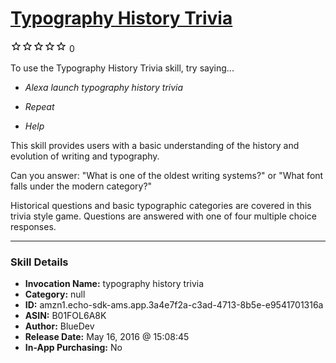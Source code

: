 # [Typography History Trivia](http://alexa.amazon.com/#skills/amzn1.echo-sdk-ams.app.3a4e7f2a-c3ad-4713-8b5e-e9541701316a)
![0 stars](../../images/ic_star_border_black_18dp_1x.png)![0 stars](../../images/ic_star_border_black_18dp_1x.png)![0 stars](../../images/ic_star_border_black_18dp_1x.png)![0 stars](../../images/ic_star_border_black_18dp_1x.png)![0 stars](../../images/ic_star_border_black_18dp_1x.png) 0

To use the Typography History Trivia skill, try saying...

* *Alexa launch typography history trivia*

* *Repeat*

* *Help*

This skill provides users with a basic understanding of the history and evolution of writing and typography.

Can you answer:
"What is one of the oldest writing systems?"
or
"What font falls under the modern category?"

Historical questions and basic typographic categories are covered in this trivia style game. Questions are answered with one of four multiple choice responses.

***

### Skill Details

* **Invocation Name:** typography history trivia
* **Category:** null
* **ID:** amzn1.echo-sdk-ams.app.3a4e7f2a-c3ad-4713-8b5e-e9541701316a
* **ASIN:** B01FOL6A8K
* **Author:** BlueDev
* **Release Date:** May 16, 2016 @ 15:08:45
* **In-App Purchasing:** No
